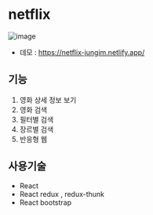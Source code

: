 # netflix
![image](https://user-images.githubusercontent.com/97380925/190315188-9021db9d-6846-462d-a1a0-826667309241.png)

* 데모 : https://netflix-jungim.netlify.app/

## 기능
1. 영화 상세 정보 보기
2. 영화 검색
3. 필터별 검색
4. 장르별 검색
5. 반응형 웹

## 사용기술
* React
* React redux , redux-thunk
* React bootstrap
